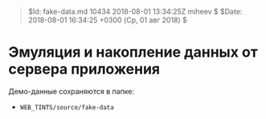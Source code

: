 > $Id: fake-data.md 10434 2018-08-01 13:34:25Z miheev $
> $Date: 2018-08-01 16:34:25 +0300 (Ср, 01 авг 2018) $

Эмуляция и накопление данных от сервера приложения
==================================================

Демо-данные сохраняются в папке:

- `WEB_TINTS/source/fake-data`


